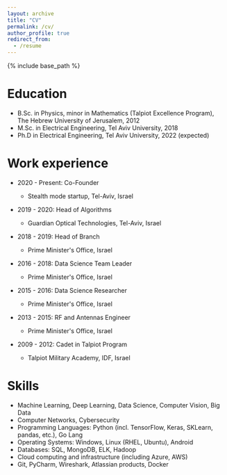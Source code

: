 ```yaml
---
layout: archive
title: "CV"
permalink: /cv/
author_profile: true
redirect_from:
  - /resume
---
```


{% include base_path %}

Education
======
* B.Sc. in Physics, minor in Mathematics (Talpiot Excellence Program), The Hebrew University of Jerusalem, 2012
* M.Sc. in Electrical Engineering, Tel Aviv University, 2018
* Ph.D in Electrical Engineering, Tel Aviv University, 2022 (expected)

Work experience
======
* 2020 - Present: Co-Founder
  * Stealth mode startup, Tel-Aviv, Israel
  
* 2019 - 2020: Head of Algorithms
  * Guardian Optical Technologies, Tel-Aviv, Israel

* 2018 - 2019: Head of Branch
  * Prime Minister's Office, Israel
 
* 2016 - 2018: Data Science Team Leader
  * Prime Minister's Office, Israel

* 2015 - 2016: Data Science Researcher
  * Prime Minister's Office, Israel

* 2013 - 2015: RF and Antennas Engineer
  * Prime Minister's Office, Israel

* 2009 - 2012: Cadet in Talpiot Program
  * Talpiot Military Academy, IDF, Israel
  
Skills
======
* Machine Learning, Deep Learning, Data Science, Computer Vision, Big Data
* Computer Networks, Cybersecurity
* Programming Languages: Python (incl. TensorFlow, Keras, SKLearn, pandas, etc.), Go Lang
* Operating Systems: Windows, Linux (RHEL, Ubuntu), Android
* Databases: SQL, MongoDB, ELK, Hadoop
* Cloud computing and infrastructure (including Azure, AWS)
* Git, PyCharm, Wireshark, Atlassian products, Docker
